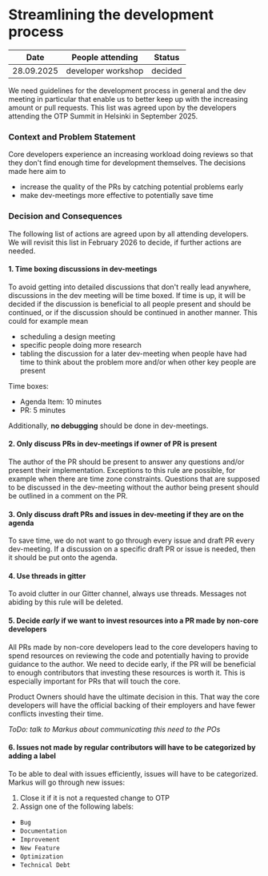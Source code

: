 # Streamlining the development process

| Date       | People attending   | Status  |
|------------|--------------------|---------|
| 28.09.2025 | developer workshop | decided |


We need guidelines for the development process in general and the dev meeting in particular that enable us to better keep up with the increasing amount or pull requests. This list was agreed upon by the developers attending the OTP Summit in Helsinki in September 2025.

### Context and Problem Statement

Core developers experience an increasing workload doing reviews so that they don't find enough time for development themselves. The decisions made here aim to
- increase the quality of the PRs by catching potential problems early
- make dev-meetings more effective to potentially save time


### Decision and Consequences

The following list of actions are agreed upon by all attending developers. We will revisit this list in February 2026 to decide, if further actions are needed.

#### 1. Time boxing discussions in dev-meetings
To avoid getting into detailed discussions that don't really lead anywhere, discussions in the dev meeting will be time boxed. If time is up, it will be decided if the discussion is beneficial to all people present and should be continued, or if the discussion should be continued in another manner. This could for example mean
- scheduling a design meeting
- specific people doing more research
- tabling the discussion for a later dev-meeting when people have had time to think about the problem more and/or when other key people are present

Time boxes:
- Agenda Item: 10 minutes
- PR: 5 minutes

Additionally, **no debugging** should be done in dev-meetings.


#### 2. Only discuss PRs in dev-meetings if owner of PR is present
The author of the PR should be present to answer any questions and/or present their implementation. Exceptions to this rule are possible, for example when there are time zone constraints. Questions that are supposed to be discussed in the dev-meeting without the author being present should be outlined in a comment on the PR.

#### 3. Only discuss draft PRs and issues in dev-meeting if they are on the agenda
To save time, we do not want to go through every issue and draft PR every dev-meeting. If a discussion on a specific draft PR or issue is needed, then it should be put onto the agenda.

#### 4. Use threads in gitter
To avoid clutter in our Gitter channel, always use threads. Messages not abiding by this rule will be deleted.

#### 5. Decide *early* if we want to invest resources into a PR made by non-core developers
All PRs made by non-core developers lead to the core developers having to spend resources on reviewing the code and potentially having to provide guidance to the author. We need to decide early, if the PR will be beneficial to enough contributors that investing these resources is worth it. This is especially important for PRs that will touch the core.

Product Owners should have the ultimate decision in this. That way the core developers will have the official backing of their employers and have fewer conflicts investing their time.

*ToDo: talk to Markus about communicating this need to the POs*

#### 6. Issues not made by regular contributors will have to be categorized by adding a label

To be able to deal with issues efficiently, issues will have to be categorized. Markus will go through new issues:
1. Close it if it is not a requested change to OTP
2. Assign one of the following labels:
 - `Bug`
 - `Documentation`
 - `Improvement`
 - `New Feature`
 - `Optimization`
 - `Technical Debt`

